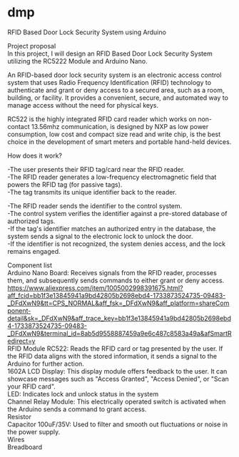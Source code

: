 # dmp
RFID Based Door Lock Security System using Arduino

Project proposal  
In this project, I will design an RFID Based Door Lock Security System utilizing the RC5222 Module and Arduino Nano.

An RFID-based door lock security system is an electronic access control system that uses Radio Frequency Identification (RFID) technology to authenticate and grant or
deny access to a secured area, such as a room, building, or facility. It provides a convenient, secure, and automated way to manage access without the need for 
physical keys.

RC522 is the highly integrated RFID card reader which works on non-contact 13.56mhz communication, is designed by NXP as low power consumption, low cost and compact 
size read and write chip, is the best choice in the development of smart meters and portable hand-held devices.

How does it work?

-The user presents their RFID tag/card near the RFID reader.  
-The RFID reader generates a low-frequency electromagnetic field that powers the RFID tag (for passive tags).  
-The tag transmits its unique identifier back to the reader.  

-The RFID reader sends the identifier to the control system.  
-The control system verifies the identifier against a pre-stored database of authorized tags.  
-If the tag's identifier matches an authorized entry in the database, the system sends a signal to the electronic lock to unlock the door.  
-If the identifier is not recognized, the system denies access, and the lock remains engaged.  

Component list  
Arduino Nano Board: Receives signals from the RFID reader, processes them, and subsequently sends commands to either grant or deny access. https://www.aliexpress.com/item/1005002998391675.html?aff_fcid=bb1f3e13845941a9bd42805b2698ebd4-1733873524735-09483-_DFdXwN9&tt=CPS_NORMAL&aff_fsk=_DFdXwN9&aff_platform=shareComponent-detail&sk=_DFdXwN9&aff_trace_key=bb1f3e13845941a9bd42805b2698ebd4-1733873524735-09483-_DFdXwN9&terminal_id=8ab5d9558887459a9e6c487c8583a49a&afSmartRedirect=y  
RFID Module RC522: Reads the RFID card or tag presented by the user. If the RFID data aligns with the stored information, it sends a signal to the Arduino for 
further action.  
1602A LCD Display: This display module offers feedback to the user. It can showcase messages such as "Access Granted", "Access Denied", or "Scan your RFID card".  
LED: Indicates lock and unlock status in the system  
Channel Relay Module: This electrically operated switch is activated when the Arduino sends a command to grant access.  
Resistor  
Capacitor 100uF/35V: Used to filter and smooth out fluctuations or noise in the power supply.  
Wires  
Breadboard  
